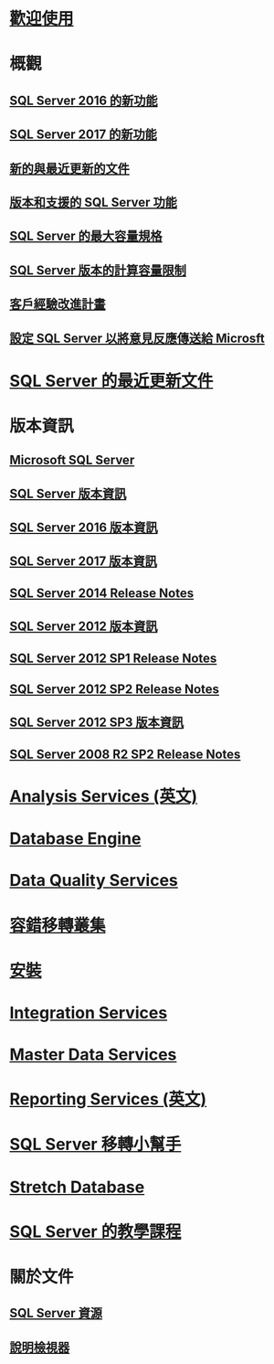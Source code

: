 # [歡迎使用](sql-server-technical-documentation.md)


# 概觀

## [SQL Server 2016 的新功能](what-s-new-in-sql-server-2016.md)

## [SQL Server 2017 的新功能](what-s-new-in-sql-server-2017.md)

## [新的與最近更新的文件](new-updated-sql-server.md)

## [版本和支援的 SQL Server 功能](editions-and-components-of-sql-server-2016.md)

## [SQL Server 的最大容量規格](maximum-capacity-specifications-for-sql-server.md)

## [SQL Server 版本的計算容量限制](compute-capacity-limits-by-edition-of-sql-server.md)

## [客戶經驗改進計畫](customer-experience-improvement-program-for-sql-server-data-tools.md)

## [設定 SQL Server 以將意見反應傳送給 Microsft](sql-server-customer-feedback.md)


# [SQL Server 的最近更新文件](sql-server-new-updated-sql-docs-pr.md)


# 版本資訊


## [Microsoft SQL Server](../release-notes/microsoft-sql-server.md)

## [SQL Server 版本資訊](../release-notes/sql-server-release-notes.md)

## [SQL Server 2016 版本資訊](sql-server-2016-release-notes.md)

## [SQL Server 2017 版本資訊](sql-server-2017-release-notes.md)


## [SQL Server 2014 Release Notes](../release-notes/sql-server-2014-release-notes.md)

## [SQL Server 2012 版本資訊](../release-notes/sql-server-2012-release-notes.md)

## [SQL Server 2012 SP1 Release Notes](../release-notes/sql-server-2012-sp1-release-notes.md)

## [SQL Server 2012 SP2 Release Notes](../release-notes/sql-server-2012-sp2-release-notes.md)

## [SQL Server 2012 SP3 版本資訊](../release-notes/sql-server-2012-sp3-release-notes.md)

## [SQL Server 2008 R2 SP2 Release Notes](../release-notes/sql-server-2008-r2-sp2-release-notes.md)


# [Analysis Services (英文)](../analysis-services/analysis-services.md)

# [Database Engine](../database-engine/configure-windows/sql-server-database-engine.md)

# [Data Quality Services](../data-quality-services/data-quality-services.md)

# [容錯移轉叢集](../sql-server/failover-clusters/install/sql-server-failover-cluster-installation.md)

# [安裝](../sql-server/install/planning-a-sql-server-installation.md)

# [Integration Services](../integration-services/sql-server-integration-services.md)

# [Master Data Services](../master-data-services/master-data-services-overview-mds.md)

# [Reporting Services (英文)](../reporting-services/create-deploy-and-manage-mobile-and-paginated-reports.md)

# [SQL Server 移轉小幫手](../ssma/sql-server-migration-assistant.md)

# [Stretch Database](../sql-server/stretch-database/stretch-database.md)

# [SQL Server 的教學課程](tutorials-for-sql-server-2016.md)


# 關於文件

## [SQL Server 資源](sql-server-resources.md)

## [說明檢視器](../release-notes/sql-server-help-installation.md)

